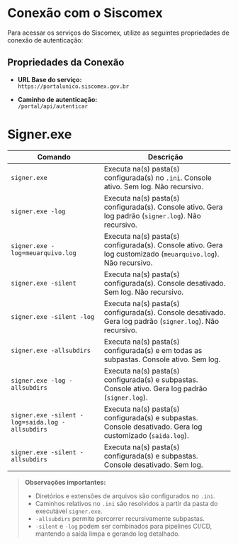 # Conexão com o Siscomex

Para acessar os serviços do Siscomex, utilize as seguintes propriedades de conexão de autenticação:

## Propriedades da Conexão

- **URL Base do serviço:**  
  `https://portalunico.siscomex.gov.br`

- **Caminho de autenticação:**  
  `/portal/api/autenticar`

# Signer.exe

| Comando | Descrição |
|---------|------------|
| `signer.exe` | Executa na(s) pasta(s) configurada(s) no `.ini`. Console ativo. Sem log. Não recursivo. |
| `signer.exe -log` | Executa na(s) pasta(s) configurada(s). Console ativo. Gera log padrão (`signer.log`). Não recursivo. |
| `signer.exe -log=meuarquivo.log` | Executa na(s) pasta(s) configurada(s). Console ativo. Gera log customizado (`meuarquivo.log`). Não recursivo. |
| `signer.exe -silent` | Executa na(s) pasta(s) configurada(s). Console desativado. Sem log. Não recursivo. |
| `signer.exe -silent -log` | Executa na(s) pasta(s) configurada(s). Console desativado. Gera log padrão (`signer.log`). Não recursivo. |
| `signer.exe -allsubdirs` | Executa na(s) pasta(s) configurada(s) e em todas as subpastas. Console ativo. Sem log. |
| `signer.exe -log -allsubdirs` | Executa na(s) pasta(s) configurada(s) e subpastas. Console ativo. Gera log padrão (`signer.log`). |
| `signer.exe -silent -log=saida.log -allsubdirs` | Executa na(s) pasta(s) configurada(s) e subpastas. Console desativado. Gera log customizado (`saida.log`). |
| `signer.exe -silent -allsubdirs` | Executa na(s) pasta(s) configurada(s) e subpastas. Console desativado. Sem log. |

> **Observações importantes:**  
> - Diretórios e extensões de arquivos são configurados no `.ini`.  
> - Caminhos relativos no `.ini` são resolvidos a partir da pasta do executável `signer.exe`.  
> - `-allsubdirs` permite percorrer recursivamente subpastas.  
> - `-silent` e `-log` podem ser combinados para pipelines CI/CD, mantendo a saída limpa e gerando log detalhado.